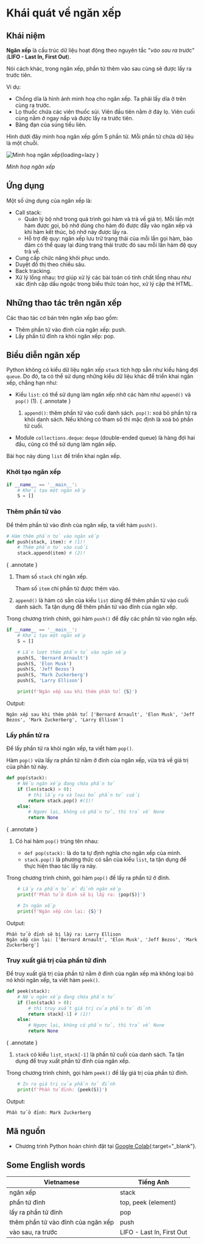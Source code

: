 # Khái quát về ngăn xếp

## Khái niệm

**Ngăn xếp** là cấu trúc dữ liệu hoạt động theo nguyên tắc "*vào sau ra trước*" (**LIFO - Last In, First Out**).

Nói cách khác, trong ngăn xếp, phần tử thêm vào sau cùng sẽ được lấy ra trước tiên. 

Vi dụ:

- Chồng dĩa là hình ảnh minh hoạ cho ngăn xếp. Ta phải lấy dĩa ở trên cùng ra trước.
- Lọ thuốc chứa các viên thuốc sủi. Viên đầu tiên nằm ở đáy lọ. Viên cuối cùng nằm ở ngay nắp và được lấy ra trước tiên.
- Băng đạn của súng tiểu liên.

Hình dưới đây minh hoạ ngăn xếp gồm 5 phần tử. Mỗi phần tử chứa dữ liệu là một chuỗi.

![Minh hoạ ngăn xếp](./images/stack.svg){loading=lazy }  

*Minh hoạ ngăn xếp*

## Ứng dụng

Một số ứng dụng của ngăn xếp là:

- Call stack:
    - Quản lý bộ nhớ trong quá trình gọi hàm và trả về giá trị. Mỗi lần một hàm được gọi, bộ nhớ dùng cho hàm đó được đẩy vào ngăn xếp và khi hàm kết thúc, bộ nhớ này được lấy ra.
    - Hỗ trợ đệ quy: ngăn xếp lưu trữ trạng thái của mỗi lần gọi hàm, bảo đảm có thể quay lại đúng trạng thái trước đó sau mỗi lần hàm đệ quy trả về.
- Cung cấp chức năng khôi phục undo.
- Duyệt đồ thị theo chiều sâu.
- Back tracking.
- Xử lý lồng nhau: trợ giúp xử lý các bài toán có tính chất lồng nhau như xác định cặp dấu ngoặc trong biểu thức toán học, xử lý cặp thẻ HTML.

## Những thao tác trên ngăn xếp

Các thao tác cơ bản trên ngăn xếp bao gồm:

- Thêm phần tử vào đỉnh của ngăn xếp: push.
- Lấy phần tử đỉnh ra khỏi ngăn xếp: pop.

## Biểu diễn ngăn xếp

Python không có kiểu dữ liệu ngăn xếp `stack` tích hợp sẵn như kiểu hàng đợi `queue`. Do đó, ta có thể sử dụng những kiểu dữ liệu khác để triển khai ngăn xếp, chẳng hạn như:

- Kiểu `list`: có thể sử dụng làm ngăn xếp nhờ các hàm như `append()` và `pop()` (1).
    { .annotate }

    1.  `append()`: thêm phần tử vào cuối danh sách.
        `pop()`: xoá bỏ phần tử ra khỏi danh sách. Nếu không có tham số thì mặc định là xoá bỏ phần tử cuối.

- Module `collections.deque`: `deque` (double-ended queue) là hàng đợi hai đầu, cũng có thể sử dụng làm ngăn xếp.

Bài học này dùng `list` để triển khai ngăn xếp.

### Khởi tạo ngăn xếp

```py linenums="30"
if __name__ == '__main__':
    # Khởi tạo một ngăn xếp
    S = []
```

### Thêm phần tử vào

Để thêm phần tử vào đỉnh của ngăn xếp, ta viết hàm `push()`.

```py linenums="1"
# Hàm thêm phần tử vào ngăn xếp
def push(stack, item): # (1)!
    # Thêm phần tử vào cuối
    stack.append(item) # (2)!
```
{ .annotate }

1.  Tham số `stack` chỉ ngăn xếp.
    
    Tham số `item` chỉ phần tử được thêm vào. 

2.  `append()` là hàm có sẵn của kiểu `list` dùng để thêm phần tử vào cuối danh sách. Ta tận dụng để thêm phần tử vào đỉnh của ngăn xếp.

Trong chương trình chính, gọi hàm `push()` để đẩy các phần tử vào ngăn xếp.

```py linenums="30"
if __name__ == '__main__':
    # Khởi tạo một ngăn xếp
    S = []

    # Lần lượt thêm phần tử vào ngăn xếp
    push(S, 'Bernard Arnault')
    push(S, 'Elon Musk')
    push(S, 'Jeff Bezos')
    push(S, 'Mark Zuckerberg')
    push(S, 'Larry Ellison')

    print(f'Ngăn xếp sau khi thêm phần tử: {S}')
```

Output:

```pycon
Ngăn xếp sau khi thêm phần tử: ['Bernard Arnault', 'Elon Musk', 'Jeff Bezos', 'Mark Zuckerberg', 'Larry Ellison']
```

### Lấy phần tử ra

Để lấy phần tử ra khỏi ngăn xếp, ta viết hàm `pop()`.

Hàm `pop()` vừa lấy ra phần tử nằm ở đỉnh của ngăn xếp, vừa trả về giá trị của phần tử này.

```py linenums="8"
def pop(stack):
    # Nếu ngăn xếp đang chứa phần tử
    if (len(stack) > 0):
        # thì lấy ra và loại bỏ phần tử cuối
        return stack.pop() #(1)!
    else:
        # Ngược lại, không có phần tử, thì trả về None
        return None
```
{ .annotate }

1.  Có hai hàm `pop()` trùng tên nhau:
    
    - `def pop(stack):` là do ta tự định nghĩa cho ngăn xếp của mình.
    - `stack.pop()` là phương thức có sẵn của kiểu `list`, ta tận dụng để thực hiện thao tác lấy ra này.

Trong chương trình chính, gọi hàm `pop()` để lấy ra phần tử ở đỉnh.

```py linenums="43"
    # Lấy ra phần tử ở đỉnh ngăn xếp
    print(f'Phần tử ở đỉnh sẽ bị lấy ra: {pop(S)}')

    # In ngăn xếp
    print(f'Ngăn xếp còn lại: {S}')
```

Output:

```pycon
Phần tử ở đỉnh sẽ bị lấy ra: Larry Ellison
Ngăn xếp còn lại: ['Bernard Arnault', 'Elon Musk', 'Jeff Bezos', 'Mark Zuckerberg']
```

### Truy xuất giá trị của phần tử đỉnh

Để truy xuất giá trị của phần tử nằm ở đỉnh của ngăn xếp mà không loại bỏ nó khỏi ngăn xếp, ta viết hàm `peek()`.

```py linenums="19"
def peek(stack):
    # Nếu ngăn xếp đang chứa phần tử
    if (len(stack) > 0):
        # thì truy xuất giá trị của phần tử đỉnh
        return stack[-1] # (1)!
    else:
        # Ngược lại, không có phần tử, thì trả về None
        return None
```
{ .annotate }

1.  `stack` có kiểu `list`, `stack[-1]` là phần tử cuối của danh sách. Ta tận dụng để truy xuất phần tử đỉnh của ngăn xếp.


Trong chương trình chính, gọi hàm `peek()` để lấy giá trị của phần tử đỉnh.

```py linenums="49"
    # In ra giá trị của phần tử đỉnh
    print(f'Phần tử đỉnh: {peek(S)}')
```

Output:

```pycon
Phần tử ở đỉnh: Mark Zuckerberg
```

## Mã nguồn

- Chương trình Python hoàn chỉnh đặt tại [Google Colab](https://colab.research.google.com/drive/1Jwr-AytQu7YDTyO3xIk8nY_DLmlSWsPv?usp=sharing){:target="_blank"}.

## Some English words

| Vietnamese | Tiếng Anh |
| ----------- | ----- |
| ngăn xếp | stack |
| phần tử đỉnh | top, peek (element) |
| lấy ra phần tử đỉnh | pop |
| thêm phần tử vào đỉnh của ngăn xếp | push |
| vào sau, ra trước | LIFO - Last In, First Out |
